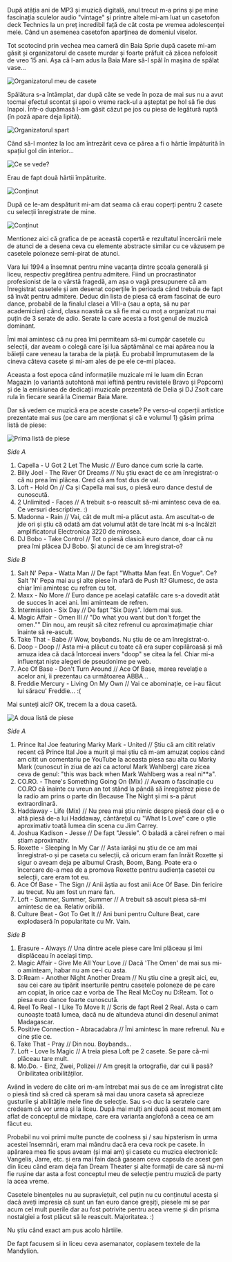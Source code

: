 După atâția ani de MP3 și muzică digitală, anul trecut m-a prins și pe mine fascinația sculelor audio "vintage" și printre altele mi-am luat un casetofon deck Technics la un preț incredibil față de cât costa pe vremea adolescenței mele. Când un asemenea casetofon aparținea de domeniul viselor.

Tot scotocind prin vechea mea cameră din Baia Sprie după casete mi-am găsit și organizatorul de casete murdar și foarte prăfuit că zăcea nefolosit de vreo 15 ani. Așa că l-am adus la Baia Mare să-l spăl în mașina de spălat vase...

![Organizatorul meu de casete](https://content.rusiczki.net/2018/01/ctm-01-organizator-de-casete-1000x667.jpg)

Spălătura s-a întâmplat, dar după câte se vede în poza de mai sus nu a avut tocmai efectul scontat și apoi o vreme rack-ul a așteptat pe hol să fie dus înapoi. Într-o dupămasă l-am găsit căzut pe jos cu piesa de legătură ruptă (în poză apare deja lipită).

![Organizatorul spart](https://content.rusiczki.net/2018/01/ctm-02-spart-1000x667.jpg)

Când să-l montez la loc am întrezărit ceva ce părea a fi o hârtie împăturită în spațiul gol din interior...

![Ce se vede?](https://content.rusiczki.net/2018/01/ctm-03-interior-1000x667.jpg)

Erau de fapt două hârtii împăturite.

![Conținut](https://content.rusiczki.net/2018/01/ctm-04-continut-1000x667.jpg)

După ce le-am despăturit mi-am dat seama că erau coperți pentru 2 casete cu selecții înregistrate de mine.

![Conținut](https://content.rusiczki.net/2018/01/ctm-05-coperta-1000x667.jpg)

Mentionez aici că grafica de pe această copertă e rezultatul încercării mele de atunci de a desena ceva cu elemente abstracte similar cu ce văzusem pe casetele poloneze semi-pirat de atunci.

Vara lui 1994 a însemnat pentru mine vacanța dintre școala generală și liceu, respectiv pregătirea pentru admitere. Fiind un procrastinator profesionist de la o vârstă fragedă, am așa o vagă presupunere că am înregistrat casetele și am desenat coperțile în perioada când trebuia de fapt să învăt pentru admitere. Deduc din lista de piesa că eram fascinat de euro dance, probabil de la finalul clasei a VIII-a (sau a opta, să nu par academician) când, clasa noastră ca să fie mai cu moț a organizat nu mai puțin de 3 serate de adio. Serate la care acesta a fost genul de muzică dominant.

Îmi mai amintesc că nu prea îmi permiteam să-mi cumpăr casetele cu selecții, dar aveam o colegă care își lua săptămânal ce mai apărea nou la băieții care veneau la taraba de la piață. Eu probabil împrumutasem de la cineva câteva casete și mi-am ales de pe ele ce-mi placea.

Aceasta a fost epoca când informațiile muzicale mi le luam din Ecran Magazin (o variantă autohtonă mai ieftină pentru revistele Bravo și Popcorn) și de la emisiunea de dedicații muzicale prezentată de Delia și DJ Zsolt care rula în fiecare seară la Cinemar Baia Mare.

Dar să vedem ce muzică era pe aceste casete? Pe verso-ul coperții artistice prezentate mai sus (pe care am menționat și că e volumul 1) găsim prima listă de piese:

![Prima listă de piese](https://content.rusiczki.net/2018/01/ctm-06-lista-piese-1-1000x667.jpg)

*Side A*

1. Capella - U Got 2 Let The Music // Euro dance cum scrie la carte.
2. Billy Joel - The River Of Dreams // Nu știu exact de ce am înregistrat-o că nu prea îmi plăcea. Cred că am fost dus de val.
3. Loft - Hold On // Ca și Capella mai sus, o piesă euro dance destul de cunoscută.
4. 2 Unlimited - Faces // A trebuit s-o reascult să-mi amintesc ceva de ea. Ce versuri descriptive. :)
5. Madonna - Rain // Vai, cât de mult mi-a plăcut asta. Am ascultat-o de jde ori și știu că odată am dat volumul atât de tare încât mi s-a încălzit amplificatorul Electronica 3220 de mirosea.
6. DJ Bobo - Take Control // Tot o piesă clasică euro dance, doar că nu prea îmi plăcea DJ Bobo. Și atunci de ce am înregistrat-o?

*Side B*

1. Salt N' Pepa - Watta Man // De fapt "Whatta Man feat. En Vogue". Ce? Salt 'N' Pepa mai au și alte piese în afară de Push It? Glumesc, de asta chiar îmi amintesc cu refren cu tot.
2. Maxx - No More // Euro dance pe același catafâlc care s-a dovedit atât de succes în acei ani. Îmi aminteam de refren.
3. Intermission - Six Day // De fapt "Six Days". Idem mai sus.
4. Magic Affair - Omen III // "Do what you want but don't forget the omen."" Din nou, am reușit să citez refrenul cu aproximațimație chiar înainte să re-ascult.
5. Take That - Babe // Wow, boybands. Nu știu de ce am înregistrat-o.
6. Doop - Doop // Asta mi-a plăcut cu toate că era super copilăroasă și mă amuza idea că dacă întorceai invers "doop" se citea la fel. Chiar mi-a influențat niște alegeri de pseudonime pe web.
7. Ace Of Base - Don't Turn Around // Ace Of Base, marea revelație a acelor ani, îi prezentau ca următoarea ABBA...
8. Freddie Mercury - Living On My Own // Vai ce abominație, ce i-au făcut lui săracu' Freddie... :(

Mai sunteți aici? OK, trecem la a doua casetă.

![A doua listă de piese](https://content.rusiczki.net/2018/01/ctm-07-lista-piese-2-1000x667.jpg)

*Side A*

1. Prince Ital Joe featuring Marky Mark - United // Știu că am citit relativ recent că Prince Ital Joe a murit și mai știu că m-am amuzat copios când am citit un comentariu pe YouTube la aceasta piesa sau alta cu Marky Mark (cunoscut în ziua de azi ca actorul Mark Wahlberg) care zicea ceva de genul: "this was back when Mark Wahlberg was a real ni\*\*a".
2. CO.RO. - There's Something Going On (Mix) // Aveam o fascinație cu CO.RO că înainte cu vreun an tot stând la pândă să înregistrez piese de la radio am prins o parte din Because The Night și mi s-a părut extraordinară.
3. Haddaway - Life (Mix) // Nu prea mai știu nimic despre piesă doar că e o altă piesă de-a lui Haddaway, căntărețul cu "What Is Love" care o știe aproximativ toată lumea din scena cu Jim Carrey.
4. Joshua Kadison - Jesse // De fapt "Jessie". O baladă a cărei refren o mai știam aproximativ.
5. Roxette - Sleeping In My Car // Asta iarăși nu știu de ce am mai înregistrat-o și pe caseta cu selecții, că oricum eram fan înrăit Roxette și sigur o aveam deja pe albumul Crash, Boom, Bang. Poate era o încercare de-a mea de a promova Roxette pentru audiența casetei cu selecții, care eram tot eu.
6. Ace Of Base - The Sign // Anii ăștia au fost anii Ace Of Base. Din fericire au trecut. Nu am fost un mare fan.
7. Loft - Summer, Summer, Summer // A trebuit să ascult piesa să-mi amintesc de ea. Relativ oribilă.
8. Culture Beat - Got To Get It // Ani buni pentru Culture Beat, care explodaseră în popularitate cu Mr. Vain.

*Side B*

1. Erasure - Always // Una dintre acele piese care îmi plăceau și îmi displăceau în același timp.
2. Magic Affair - Give Me All Your Love // Dacă 'The Omen' de mai sus mi-o aminteam, habar nu am ce-i cu asta.
3. D:Ream - Another Night Another Dream // Nu știu cine a greșit aici, eu, sau cei care au tipărit inserturile pentru casetele poloneze de pe care am copiat, în orice caz e vorba de The Real McCoy nu D:Ream. Tot o piesa euro dance foarte cunoscută.
4. Reel To Real - I Like To Move It // Scris de fapt Reel 2 Real. Asta o cam cunoaște toată lumea, dacă nu de altundeva atunci din desenul animat Madagascar.
5. Positive Connection - Abracadabra // Îmi amintesc în mare refrenul. Nu e cine știe ce.
6. Take That - Pray // Din nou. Boybands...
7. Loft - Love Is Magic // A treia piesa Loft pe 2 casete. Se pare că-mi plăceau tare mult.
9. Mo.Do. - Einz, Zwei, Polizei // Am greșit la ortografie, dar cui îi pasă? Oribilitatea oribilităților.

Având în vedere de câte ori m-am întrebat mai sus de ce am înregistrat câte o piesă tind să cred că speram să mai dau unora caseta să aprecieze gusturile și abilitățile mele fine de selecție. Sau s-o duc la seratele care credeam că vor urma și la liceu. După mai mulți ani după acest moment am aflat de conceptul de mixtape, care era varianta anglofonă a ceea ce am făcut eu.

Probabil nu voi primi multe puncte de coolness și / sau hipsterism în urma acestei însemnări, eram mai mândru dacă era ceva rock pe casete. În apărarea mea fie spus aveam (și mai am) și casete cu muzica electronică: Vangelis, Jarre, etc. și era mai fain dacă gaseam ceva capsula de acest gen din liceu când eram deja fan Dream Theater și alte formații de care să nu-mi fie rușine dar asta a fost conceptul meu de selecție pentru muzică de party la acea vreme.

Casetele binențeles nu au supraviețuit, cel puțin nu cu conținutul acesta și dacă aveți impresia că sunt un fan euro dance greșiți, piesele mi se par acum cel mult puerile dar au fost potrivite pentru acea vreme și din prisma nostalgiei a fost plăcut să le reascult. Majoritatea. :)

Nu știu când exact am pus acolo hârtiile.

De fapt facusem si in liceu ceva asemanator, copiasem textele de la Mandylion.